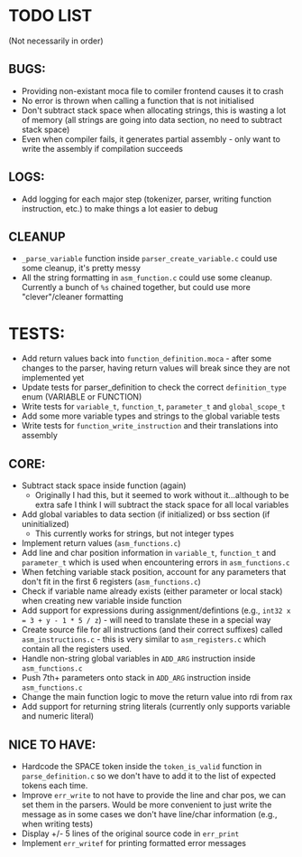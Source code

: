 # TODO LIST
(Not necessarily in order)

## BUGS:
* Providing non-existant moca file to comiler frontend causes it to crash
* No error is thrown when calling a function that is not initialised
* Don't subtract stack space when allocating strings, this is wasting a lot of memory (all strings are going into data section, no need to subtract stack space)
* Even when compiler fails, it generates partial assembly - only want to write the assembly if compilation succeeds

## LOGS:
* Add logging for each major step (tokenizer, parser, writing function instruction, etc.) to make things a lot easier to debug

## CLEANUP
* `_parse_variable` function inside `parser_create_variable.c` could use some cleanup, it's pretty messy
* All the string formatting in `asm_function.c` could use some cleanup. Currently a bunch of `%s` chained together, but could use more "clever"/cleaner formatting

# TESTS:
* Add return values back into `function_definition.moca` - after some changes to the parser, having return values will break since they are not implemented yet
* Update tests for parser_definition to check the correct `definition_type` enum (VARIABLE or FUNCTION)
* Write tests for `variable_t`, `function_t`, `parameter_t` and `global_scope_t`
* Add some more variable types and strings to the global variable tests
* Write tests for `function_write_instruction` and their translations into assembly

## CORE:
* Subtract stack space inside function (again)
	* Originally I had this, but it seemed to work without it...although to be extra safe I think I will subtract the stack space for all local variables
* Add global variables to data section (if initialized) or bss section (if uninitialized)
	* This currently works for strings, but not integer types
* Implement return values (`asm_functions.c`)
* Add line and char position information in `variable_t`, `function_t` and `parameter_t` which is used when encountering errors in `asm_functions.c`
* When fetching variable stack position, account for any parameters that don't fit in the first 6 registers (`asm_functions.c`)
* Check if variable name already exists (either parameter or local stack) when creating new variable inside function
* Add support for expressions during assignment/defintions (e.g., `int32 x = 3 + y - 1 * 5 / z`) - will need to translate these in a special way
* Create source file for all instructions (and their correct suffixes) called `asm_instructions.c` - this is very similar to `asm_registers.c` which contain all the registers used.
* Handle non-string global variables in `ADD_ARG` instruction inside `asm_functions.c`
* Push 7th+ parameters onto stack in `ADD_ARG` instruction inside `asm_functions.c`
* Change the main function logic to move the return value into rdi from rax
* Add support for returning string literals (currently only supports variable and numeric literal)

## NICE TO HAVE:
* Hardcode the SPACE token inside the `token_is_valid` function in `parse_definition.c` so we don't have to add it to the list of expected tokens each time.
* Improve `err_write` to not have to provide the line and char pos, we can set them in the parsers. Would be more convenient to just write the message as in some cases we don't have line/char information (e.g., when writing tests)
* Display +/- 5 lines of the original source code in `err_print`
* Implement `err_writef` for printing formatted error messages

